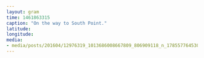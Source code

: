 ```yaml
---
layout: gram
time: 1461863315
caption: "On the way to South Point."
latitude: 
longitude: 
media:
- media/posts/201604/12976319_1013686008667809_806909118_n_17855776453052107.jpg
---
```


